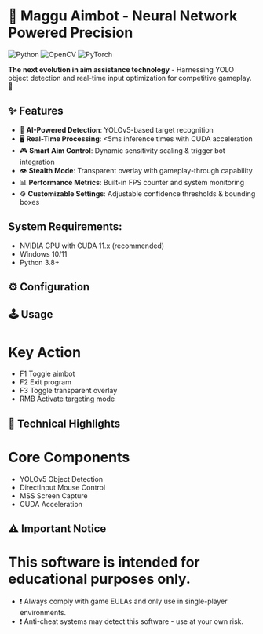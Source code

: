 # 🔫 Maggu Aimbot - Neural Network Powered Precision

![Python](https://img.shields.io/badge/Python-3.8%2B-blue)
![OpenCV](https://img.shields.io/badge/OpenCV-4.5%2B-orange)
![PyTorch](https://img.shields.io/badge/PyTorch-1.10%2B-red)

**The next evolution in aim assistance technology** - Harnessing YOLO object detection and real-time input optimization for competitive gameplay. 🎯


## ✨ Features
- 🧠 **AI-Powered Detection**: YOLOv5-based target recognition
- 🖥️ **Real-Time Processing**: <5ms inference times with CUDA acceleration
- 🎮 **Smart Aim Control**: Dynamic sensitivity scaling & trigger bot integration
- 👁️ **Stealth Mode**: Transparent overlay with gameplay-through capability
- 📊 **Performance Metrics**: Built-in FPS counter and system monitoring
- ⚙️ **Customizable Settings**: Adjustable confidence thresholds & bounding boxes

## System Requirements:
- NVIDIA GPU with CUDA 11.x (recommended)
- Windows 10/11
- Python 3.8+

## ⚙️ Configuration

## 🕹️ Usage
# Key	Action
- F1	Toggle aimbot
- F2	Exit program
- F3	Toggle transparent overlay
- RMB	Activate targeting mode

## 🧠 Technical Highlights
# Core Components
- YOLOv5 Object Detection
- DirectInput Mouse Control
- MSS Screen Capture
- CUDA Acceleration

## ⚠️ Important Notice
# This software is intended for educational purposes only.
- ❗ Always comply with game EULAs and only use in single-player environments.
- ❗ Anti-cheat systems may detect this software - use at your own risk.
